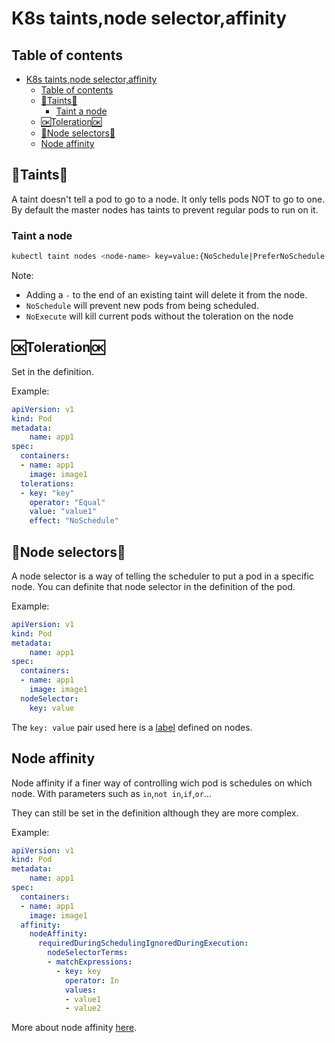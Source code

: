 # K8s taints,node selector,affinity

## Table of contents

- [K8s taints,node selector,affinity](#k8s-taintsnode-selectoraffinity)
  - [Table of contents](#table-of-contents)
  - [🎨Taints🎨](#taints)
    - [Taint a node](#taint-a-node)
  - [🆗Toleration🆗](#toleration)
  - [🧲Node selectors🧲](#node-selectors)
  - [Node affinity](#node-affinity)

## 🎨Taints🎨

A taint doesn't tell a pod to go to a node. It only tells pods NOT to go to one. By default the master nodes has taints to prevent regular pods to run on it.

### Taint a node

```bash
kubectl taint nodes <node-name> key=value:{NoSchedule|PreferNoSchedule|NoExecute}
```

Note:

- Adding a `-` to the end of an existing taint will delete it from the node.
- `NoSchedule` will prevent new pods from being scheduled.
- `NoExecute` will kill current pods without the toleration on the node

## 🆗Toleration🆗

Set in the definition.

Example:

```yaml
apiVersion: v1
kind: Pod
metadata:
    name: app1
spec:
  containers:
  - name: app1
    image: image1
  tolerations:
  - key: "key"
    operator: "Equal"
    value: "value1"
    effect: "NoSchedule"
```

## 🧲Node selectors🧲

A node selector is a way of telling the scheduler to put a pod in a specific node. You can definite that node selector in the definition of the pod.

Example:

```yaml
apiVersion: v1
kind: Pod
metadata:
    name: app1
spec:
  containers:
  - name: app1
    image: image1
  nodeSelector:
    key: value
```

The `key: value` pair used here is a [label](./K8s_labels_selectors.md#label-a-node) defined on nodes.

## Node affinity

Node affinity if a finer way of controlling wich pod is schedules on which node. With parameters such as `in`,`not in`,`if`,`or`...

They can still be set in the definition although they are more complex.

Example:

```yaml
apiVersion: v1
kind: Pod
metadata:
    name: app1
spec:
  containers:
  - name: app1
    image: image1
  affinity:
    nodeAffinity:
      requiredDuringSchedulingIgnoredDuringExecution:
        nodeSelectorTerms:
        - matchExpressions:
          - key: key
            operator: In
            values:
            - value1
            - value2
```

More about node affinity [here](https://kubernetes.io/docs/concepts/scheduling-eviction/assign-pod-node/#node-affinity).

